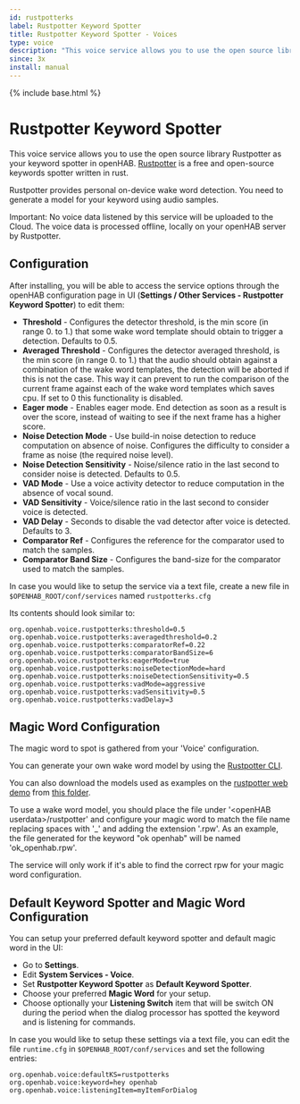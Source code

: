 ```yaml
---
id: rustpotterks
label: Rustpotter Keyword Spotter
title: Rustpotter Keyword Spotter - Voices
type: voice
description: "This voice service allows you to use the open source library Rustpotter as your keyword spotter in openHAB."
since: 3x
install: manual
---
```


<!-- Attention authors: Do not edit directly. Please add your changes to the appropriate source repository -->

{% include base.html %}

# Rustpotter Keyword Spotter

This voice service allows you to use the open source library Rustpotter as your keyword spotter in openHAB.
[Rustpotter](https://github.com/GiviMAD/rustpotter) is a free and open-source keywords spotter written in rust.

Rustpotter provides personal on-device wake word detection. You need to generate a model for your keyword using audio samples.

Important: No voice data listened by this service will be uploaded to the Cloud.
The voice data is processed offline, locally on your openHAB server by Rustpotter.

## Configuration

After installing, you will be able to access the service options through the openHAB configuration page in UI (**Settings / Other Services - Rustpotter Keyword Spotter**) to edit them:

* **Threshold** - Configures the detector threshold, is the min score (in range 0. to 1.) that some wake word template should obtain to trigger a detection. Defaults to 0.5.
* **Averaged Threshold** - Configures the detector averaged threshold, is the min score (in range 0. to 1.) that the audio should obtain against a combination of the wake word templates, the detection will be aborted if this is not the case. This way it can prevent to run the comparison of the current frame against each of the wake word templates which saves cpu. If set to 0 this functionality is disabled.
* **Eager mode** - Enables eager mode. End detection as soon as a result is over the score, instead of waiting to see if the next frame has a higher score.
* **Noise Detection Mode** - Use build-in noise detection to reduce computation on absence of noise. Configures the difficulty to consider a frame as noise (the required noise level).
* **Noise Detection Sensitivity** - Noise/silence ratio in the last second to consider noise is detected. Defaults to 0.5.
* **VAD Mode** - Use a voice activity detector to reduce computation in the absence of vocal sound.
* **VAD Sensitivity** - Voice/silence ratio in the last second to consider voice is detected.
* **VAD Delay** - Seconds to disable the vad detector after voice is detected. Defaults to 3.
* **Comparator Ref** - Configures the reference for the comparator used to match the samples.
* **Comparator Band Size** - Configures the band-size for the comparator used to match the samples.


In case you would like to setup the service via a text file, create a new file in `$OPENHAB_ROOT/conf/services` named `rustpotterks.cfg`

Its contents should look similar to:

```
org.openhab.voice.rustpotterks:threshold=0.5
org.openhab.voice.rustpotterks:averagedthreshold=0.2
org.openhab.voice.rustpotterks:comparatorRef=0.22
org.openhab.voice.rustpotterks:comparatorBandSize=6
org.openhab.voice.rustpotterks:eagerMode=true
org.openhab.voice.rustpotterks:noiseDetectionMode=hard
org.openhab.voice.rustpotterks:noiseDetectionSensitivity=0.5
org.openhab.voice.rustpotterks:vadMode=aggressive
org.openhab.voice.rustpotterks:vadSensitivity=0.5
org.openhab.voice.rustpotterks:vadDelay=3
```

## Magic Word Configuration

The magic word to spot is gathered from your 'Voice' configuration. 

You can generate your own wake word model by using the [Rustpotter CLI](https://github.com/GiviMAD/rustpotter-cli).

You can also download the models used as examples on the [rustpotter web demo](https://givimad.github.io/rustpotter-worklet-demo/) from [this folder](https://github.com/GiviMAD/rustpotter-worklet-demo/tree/main/static).

To use a wake word model, you should place the file under '\<openHAB userdata\>/rustpotter' and configure your magic word to match the file name replacing spaces with '_' and adding the extension '.rpw'.
As an example, the file generated for the keyword "ok openhab" will be named 'ok_openhab.rpw'.

The service will only work if it's able to find the correct rpw for your magic word configuration.


## Default Keyword Spotter and Magic Word Configuration

You can setup your preferred default keyword spotter and default magic word in the UI:

* Go to **Settings**.
* Edit **System Services - Voice**.
* Set **Rustpotter Keyword Spotter** as **Default Keyword Spotter**.
* Choose your preferred **Magic Word** for your setup.
* Choose optionally your **Listening Switch** item that will be switch ON during the period when the dialog processor has spotted the keyword and is listening for commands.

In case you would like to setup these settings via a text file, you can edit the file `runtime.cfg` in `$OPENHAB_ROOT/conf/services` and set the following entries:

```
org.openhab.voice:defaultKS=rustpotterks
org.openhab.voice:keyword=hey openhab
org.openhab.voice:listeningItem=myItemForDialog
```
